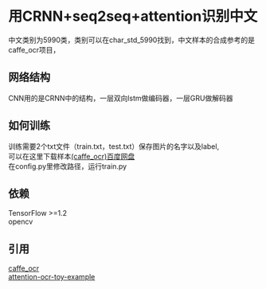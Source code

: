 # 用CRNN+seq2seq+attention识别中文
中文类别为5990类，类别可以在char_std_5990找到，中文样本的合成参考的是caffe_ocr项目，
## 网络结构
CNN用的是CRNN中的结构，一层双向lstm做编码器，一层GRU做解码器
## 如何训练
训练需要2个txt文件（train.txt，test.txt）保存图片的名字以及label,<br>
可以在这里下载样本[(caffe_ocr)百度网盘](https://pan.baidu.com/s/1dFda6R3#list/path=%2F)<br>
在config.py里修改路径，运行train.py
## 依赖
TensorFlow >=1.2<br>
opencv<br>
## 引用
[caffe_ocr](https://github.com/senlinuc/caffe_ocr)<br>
[attention-ocr-toy-example](https://github.com/ray075hl/attention-ocr-toy-example)
